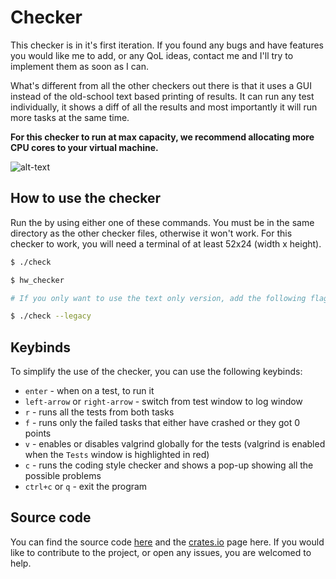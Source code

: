 # Checker

This checker is in it's first iteration. If you found any bugs and have features you
would like me to add, or any QoL ideas, contact me and I'll try to implement them
as soon as I can.

What's different from all the other checkers out there is that it uses a GUI instead
of the old-school text based printing of results. It can run any test individually,
it shows a diff of all the results and most importantly it will run more
tasks at the same time.

**For this checker to run at max capacity, we recommend allocating more CPU cores
to your virtual machine.**

![alt-text](https://i.imgur.com/3uqwCvs.png)

## How to use the checker

Run the by using either one of these commands. You must be in the same directory
as the other checker files, otherwise it won't work. For this checker to work,
you will need a terminal of at least 52x24 (width x height).

```bash
$ ./check

$ hw_checker

# If you only want to use the text only version, add the following flag to the command

$ ./check --legacy
```

## Keybinds

To simplify the use of the checker, you can use the following keybinds:

- `enter` - when on a test, to run it
- `left-arrow` or `right-arrow` - switch from test window to log window
- `r` - runs all the tests from both tasks
- `f` - runs only the failed tasks that either have crashed or they got 0 points
- `v` - enables or disables valgrind globally for the tests (valgrind is enabled
when the `Tests` window is highlighted in red)
- `c` - runs the coding style checker and shows a pop-up showing all the possible problems
- `ctrl+c` or `q` - exit the program

## Source code

You can find the source code [here](https://github.com/RobertGrancsa/checker) 
and the [crates.io](https://crates.io/crates/checker-tema-3-sd) page here.
If you would like to contribute to the project, or open any issues, you are welcomed
to help.
